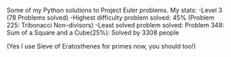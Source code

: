 Some of my Python solutions to Project Euler problems. 
My stats:
  -Level 3 (78 Problems solved) 
  -Highest difficulty problem solved: 45% (Problem 225: Tribonacci Non-divisors)
  -Least solved problem solved: Problem 348: Sum of a Square and a Cube(25%): Solved by 3308 people

(Yes I use Sieve of Eratosthenes for primes now, you should too!)
